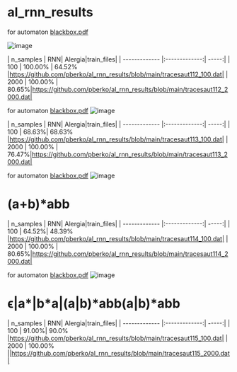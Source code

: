 # al_rnn_results

for automaton
[blackbox.pdf](https://github.com/roiDaniela/run_time_verification/files/6971032/blackbox.pdf)

![image](https://user-images.githubusercontent.com/86918539/129101548-52abc69c-3461-4fae-a3d3-23baff6ca877.png)


| n_samples        | RNN| Alergia|train_files|
| ------------- |:-------------:| -----:|
| 100      | 100.00% | 64.52% |https://github.com/pberko/al_rnn_results/blob/main/tracesaut112_100.dat|
| 2000      | 100.00% |   80.65%|https://github.com/pberko/al_rnn_results/blob/main/tracesaut112_2000.dat|

for automaton
[blackbox.pdf](https://github.com/roiDaniela/run_time_verification/files/6971064/blackbox.pdf)
![image](https://user-images.githubusercontent.com/86918539/129101620-9ec5180f-3807-4cd0-8fb1-16ce44d83409.png)


| n_samples        | RNN| Alergia|train_files|
| ------------- |:-------------:| -----:|
| 100      | 68.63%| 68.63% |https://github.com/pberko/al_rnn_results/blob/main/tracesaut113_100.dat|
| 2000      | 100.00% |   76.47%|https://github.com/pberko/al_rnn_results/blob/main/tracesaut113_2000.dat|


for automaton
[blackbox.pdf](https://github.com/roiDaniela/run_time_verification/files/6971077/blackbox.pdf)
![image](https://user-images.githubusercontent.com/86918539/129101661-ded147eb-9ce5-4de9-acda-4b0c8e153222.png)

# (a+b)*abb

| n_samples        | RNN| Alergia|train_files|
| ------------- |:-------------:| -----:|
| 100      | 64.52%| 48.39% |https://github.com/pberko/al_rnn_results/blob/main/tracesaut114_100.dat|
| 2000      | 100.00% |   80.65%|https://github.com/pberko/al_rnn_results/blob/main/tracesaut114_2000.dat|

for automaton
[blackbox.pdf](https://github.com/roiDaniela/run_time_verification/files/6971302/blackbox.pdf)
![image](https://user-images.githubusercontent.com/86918539/129101722-2ec7f39e-998a-4b21-b129-c68b940d8604.png)

# ϵ|a*|b*a|(a|b)*abb(a|b)*abb

| n_samples        | RNN| Alergia|train_files|
| ------------- |:-------------:| -----:|
| 100      | 91.00%| 90.0% |https://github.com/pberko/al_rnn_results/blob/main/tracesaut115_100.dat|
| 2000      | 100.00% ||https://github.com/pberko/al_rnn_results/blob/main/tracesaut115_2000.dat|

